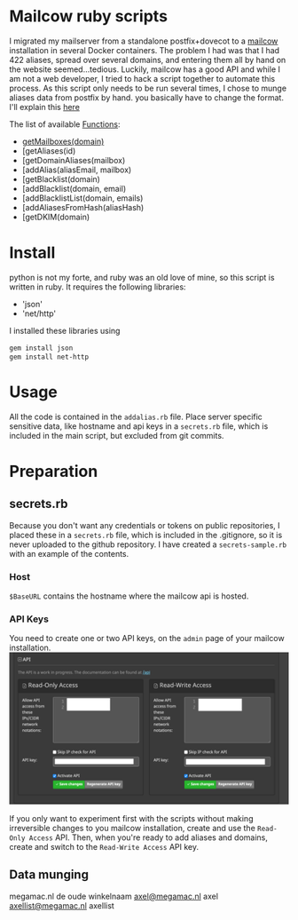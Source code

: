 # Mailcow ruby scripts

I migrated my mailserver from a standalone postfix+dovecot to a [mailcow](https://mailcow.email) installation in several Docker containers. The problem I had was that I had 422 aliases, spread over several domains, and entering them all by hand on the website seemed…tedious. Luckily, mailcow has a good API and while I am not a web developer, I tried to hack a script together to automate this process.
As this script only needs to be run several times, I chose to munge aliases data from postfix by hand. you basically have to change the format. I'll explain this [here](#data-munging)

The list of available [Functions](Functions.md):

* [getMailboxes(domain)](Functions.md/#getmailboxes)
* [getAliases(id)
* [getDomainAliases(mailbox)
* [addAlias(aliasEmail, mailbox)
* [getBlacklist(domain)
* [addBlacklist(domain, email)
* [addBlacklistList(domain, emails)
* [addAliasesFromHash(aliasHash)
* [getDKIM(domain)



# Install
python is not my forte, and ruby was an old love of mine, so this script is written in ruby. It requires the following libraries:

* 'json'
* 'net/http'

I installed these libraries using 

```
gem install json
gem install net-http
```

# Usage
All the code is contained in the `addalias.rb` file. Place server specific sensitive data, like hostname and api keys in a `secrets.rb` file, which is included in the main script, but excluded from git commits.


# Preparation

## secrets.rb

Because you don't want any credentials or tokens on public repositories, I placed these in a `secrets.rb` file, which is included in the .gitignore, so it is never uploaded to the github repository.
I have created a `secrets-sample.rb` with an example of the contents.


### Host
`$BaseURL` contains the hostname where the mailcow api is hosted. 

### API Keys
You need to create one or two API keys, on the `admin` page of your mailcow installation.
![mailcow-api.png](readme/mailcow-api.png)

If you only want to experiment first with the scripts without making irreversible changes to you mailcow installation, create and use the `Read-Only Access` API. Then, when you're ready to add aliases and domains, create and switch to the `Read-Write Access` API key.

## Data munging
megamac.nl      de oude winkelnaam
axel@megamac.nl         axel     
axellist@megamac.nl     axellist 
